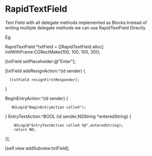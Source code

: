 # RapidTextField
Text Field with all delegate methods implemented as Blocks.Instead of writing multiple delegate methods we can use RapidTextField Directly 

Eg:

RapidTextField *txtField = [[RapidTextField alloc] initWithFrame:CGRectMake(100, 100, 100, 30)];

[txtField setPlaceholder:@"Enter"];

[txtField addResignAction:^(id sender) {

      [txtField resignFirstResponder];

 } 

 BeginEntryAction:^(id sender) {

       NSLog(@"BeginEntryAction called");

 } 
 EntryTextAction:^BOOL (id sender,NSString *enteredString) {
 
        NSLog(@"EntryTextAction called %@",enteredString);
        return NO;
 
 }];
 
[self.view addSubview:txtField];
